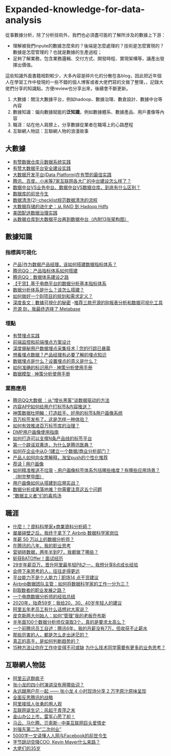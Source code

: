 # Expanded-knowledge-for-data-analysis

從事數據分析，除了分析技術外，我們也必須盡可能的了解所涉及的數據上下游：
- 理解被我們inpute的數據怎麼來的？後端是怎麼處理的？技術是怎麼實現的？數據是怎麼管理的？也就是數據的生產過程；
- 足夠了解業務，包含業務邏輯、交付方式、開發時程、實現架構等，讓產出發揮出價值。

這些知識外面書籍相對較少，大多內容是碎片化的分散在各blog，因此把近年個人在學習工作中發現的一些不錯的個人博客或者大佬們寫的文做了整理，，記錄大佬們分享的知識點。方便review也分享出來，後續會不斷更新。
1. 大數據：關注大數據平台，例如hadoop、數據治理、數倉設計、數據中台等內容
2. 數據知識：偏向數據賦能的**泛知識**，例如數據體系、數據產品、用戶畫像等內容
3. 職涯：站在他人肩膀上，分享數據從業者在職場上的心路歷程
4. 互聯網人物誌：互聯網人物的浪漫故事

## 大數據
- [有赞数据仓库元数据系统实践](https://mp.weixin.qq.com/s/JqNAKjG2Ug497YMfgtad1A)
- [有赞大数据平台安全建设实践](https://mp.weixin.qq.com/s/4G_OvlD_5uYr0o2m-qPW-Q)
- [大数据开发平台(Data Platform)在有赞的最佳实践](https://mp.weixin.qq.com/s/6udocRhscwv-mB5zW9lRwA)
- [腾讯、百度、小米等7家互联网各大厂的中台建设怎么样了？](https://mp.weixin.qq.com/s?__biz=MzI5OTk5OTM2Mw==&mid=2247498834&amp;idx=1&amp;sn=c64581e4ffbb55e38ba3b9c86a7466d0&source=41#wechat_redirect)
- [数据中台VS业务中台、数据中台VS数据仓库，到底有什么区别？](https://mp.weixin.qq.com/s?__biz=MzI5OTk5OTM2Mw==&mid=2247498772&amp;idx=1&amp;sn=22cfa162c17e00f864b988b03e552bc1&source=41#wechat_redirect)
- [数据库的前世今生](https://mp.weixin.qq.com/s/y1Q9S7QZjL4zbxuFzeTVBQ)
- [数据清洗(2)-checklist规范数据清洗的流程](https://mp.weixin.qq.com/s/9FDZF632dxn3vPmeC-wz1A)
- [大数据存储的进化史：从 RAID 到 Hadoop Hdfs](https://mp.weixin.qq.com/s/46uTHhSPhfhIaeTAaYKYBg)
- [美团配送数据治理实践](https://tech.meituan.com/2020/03/12/delivery-data-governance.html)
- [从数据仓库到大数据平台再到数据中台（内附13张架构图）](https://mp.weixin.qq.com/s/ys49a3wiu266q7q82przTg)

## 數據知識
 ### 指標與可視化
- [产品|作为数据产品经理，该如何搭建数据指标体系？](https://zhuanlan.zhihu.com/p/44687337)
- [腾讯QQ：产品指标体系如何搭建](http://www.199it.com/archives/743217.html)
- [腾讯QQ：数据体系建设之路 ](http://www.199it.com/archives/743254.html)
- [【干货】基于电商平台的数据分析基本指标体系](https://mp.weixin.qq.com/s/ukTmoK_fguG8_x9Q4C9ibw)
- [数据分析体系是什么？该怎么搭建？](https://mp.weixin.qq.com/s/_CB_KEQ8wCpwarfKGS4_OA)
- [如何做好一个BI项目的规划和需求定义？](https://mp.weixin.qq.com/s/y3SuF4e-A6anQmW7Mn2b0w)
 - [深度長文｜數據可視化的秘密](https://www.bfa.com.tw/blog/data-visualization-detail)
 -[推荐三款开源的BI报表分析和数据可视化工具](https://www.afenxi.com/65757.html)
- [开源 BI，我最终选择了 Metabase](https://juejin.im/post/6844904200728641550)
 
 ### 埋點
 - [有赞埋点实践](https://tech.youzan.com/track-1/)
 - [前端监控和前端埋点方案设计](https://segmentfault.com/a/1190000015864670)
 - [深度揭秘用户数据埋点采集技术 | 您的行踪已暴露](http://api.woshipm.com/data-analysis/3195604.html?sf=mobile&from=timeline&isappinstalled=0)
 - [想看埋点数据？产品经理有必要了解的埋点知识](https://mp.weixin.qq.com/s/djKo2uBDPUKADXX0wwmIDA)
 - [数据埋点是什么？设置埋点的意义是什么？](https://www.zhihu.com/question/36411025/answer/562103367?utm_source=wechat_session&utm_medium=social&utm_oi=812991846207868928)
 - [如何准确的标识用户 · 神策分析使用手册](https://manual.sensorsdata.cn/sa/latest/标识用户-7540285.html)
 - [数据模型 · 神策分析使用手册](https://manual.sensorsdata.cn/sa/latest/page-1573771.html)
 
 ### 業務應用
 - [腾讯QQ大数据 ：从“增长黑客”谈数据驱动的方法](http://www.199it.com/archives/743270.html)
 - [内容APP如何给用户打标签&内容推送？](http://www.woshipm.com/pd/3214800.html)
 - [神策数据杜明翰：打造趁手、好用的标签&用户画像系统](http://baijiahao.baidu.com/s?id=1638778544586181095&wfr=spider&for=pc)
 - [百万标签发布了，这是怎样一种体验？](https://mp.weixin.qq.com/s?__biz=MzIwNDI0ODY1OA==&mid=2655929812&idx=1&sn=915d950405758a98cd0e4b098b2e88ef&chksm=8d79e6e9ba0e6fff48bf73966a648f3fdef4a87a2e18d0bd8e0a954015b46a0c0205004d423f&scene=21#wechat_redirect)
 - [如何有效推进百万标签库的治理？](https://www.afenxi.com/78491.html)
 - [DMP用户画像使用指南](https://mp.weixin.qq.com/s/DiUmT4HUXUIm8AVqsE9WCg)
 - [如何打造可以支撑N条产品线的标签平台](https://mp.weixin.qq.com/s/TX6V1dT17Ikiba4xpThXUA)
 - [第一个辟谣双黄连，为什么是腾讯医典？](https://mp.weixin.qq.com/s/4q6D5z4Uk5aNf0zzcteLcQ)
 - [如何在企业中从0-1建立一个数据/商业分析部门？](https://mp.weixin.qq.com/s/ADblJqYIaiDRTwE2IZWulg)
 - [产品人如何向女票解释，淘宝push的个性化推荐](https://www.cnwebe.com/articles/80704.html)
 - [荐读 | 用户画像](https://mp.weixin.qq.com/s/aaT_jj5fBVH6FuqLB5zlIw)
 - [如何精准推送不垃圾](https://mp.weixin.qq.com/s/Qe3HRvrbYlqdmnJ4Sgc6fg)
[- 用户画像标签体系包括哪些维度？有哪些应用场景？（附完整导图）](https://mp.weixin.qq.com/s/FrtzMfugEo83J96-2-xpwQ)
- [用户画像如何从搭建到应用实战？](http://www.yoozai.com/archives/15332)
- [数据分析成果落地难？你需要注意这五个问题](https://mp.weixin.qq.com/s/2MftQhsfuIkzaoGAbvrndg)
- [“数据主义者”们的毒鸡汤](https://mp.weixin.qq.com/s/_8L8B7xvt_fe6GjQdZhylg)
 
 
 ## 職涯
- [什麼！？資料科學家≠商業資料分析師？](https://www.hbrtaiwan.com/article_content_AR0007924.html)
- [屡屡碰壁之后，我终于拿下了 Airbnb 数据科学家岗位 ](https://36kr.com/p/1722741145601)
- [年薪 50 万以上的数据分析师？](https://www.zhihu.com/question/36850899)
- [在腾讯的八年，我的职业思考](https://mp.weixin.qq.com/s/E0TGTBCQA1jdmYMkGC_ucg)
- [营销转数据，两年半到P7，我都做了哪些？](https://www.sohu.com/a/169618084_398736)
- [斩获BATOffer！面试经历](https://www.infoq.cn/article/f3P6pLlWNK84qc*hI30A)
- [29岁年薪百万，晋升阿里最年轻P8之一，我想分享8点成长经验](https://maimai.cn/article/detail?fid=1358953876&efid=RWBT7VSn7kNOokpYLU3MWA)
- [会停下来思考的人，往往走得更远](https://36kr.com/p/1724611248129)
- [平台能力不是个人能力 | 职场14 点干货建议](https://mp.weixin.qq.com/s/BgyTAzgIGTAEQY1qDXHAfw)
- [Airbnb数据团队主管：如何将数据科学家的工作一分为三？](https://xw.qq.com/cmsid/20180817A0SS2C00)
- [BI取数者的职业发展之路？](https://mp.weixin.qq.com/s?__biz=MzIwNDI0ODY1OA==&mid=2655928843&idx=1&sn=86280eda790970682b2ee4183801cb7a&chksm=8d79e136ba0e6820140d7c6a4c1ab808ec9b3c63e7b99446ba7fa2cb4796e3228e67001de88e&scene=21#wechat_redirect)
- [一个电商数据分析师的经验总结](http://www.woshipm.com/operate/36334.html)
- [2020年，陆奇59岁：我给20、30、40岁年轻人的建议](https://mp.weixin.qq.com/s/ERro30-usUgJN-du3KDaCQ)
- [阿里五年老员工有什么话想对大家说？](https://mp.weixin.qq.com/s/Mq2E0xO_ng9V4GzmFuhq8g)
- [皮克斯两大创始人：如何“管理”我的老板乔布斯](https://mp.weixin.qq.com/s/pWay-ZcUWhBFgKN4d2xCVQ)
- [半年面100个数据分析师仅录取3个，真的是要求太高么？](https://zhuanlan.zhihu.com/p/42432339?utm_source=wechat_session&utm_medium=social&utm_oi=812991846207868928)
- [一个前腾讯员工自述：腾讯6年，我的月薪没有7万，但收获不止薪水](http://api.woshipm.com/zhichang/2350853.html?sf=mobile)
- [那些厉害的人，都是怎么走出迷茫的？](https://mp.weixin.qq.com/s/c2DFgtRsdfOVCT2YsCmqPg)
- [真正的高手，是如何判断趋势的？](https://mp.weixin.qq.com/s/VZGQ1jTwwIK-jmSPiSrf_w)
- [15种方法让你在工作中变得不可或缺](https://mp.weixin.qq.com/s/UA2p-9EB5jP0jfAEKutuiQ)
[为什么技术同学需要有更多的业务思考？](https://mp.weixin.qq.com/s/cbGjoI9HW0E1dKFIbGDQFw)


## 互聯網人物誌
- [阿里云这群疯子](http://www.woshipm.com/it/1520333.html)
- [张小龙的四小时演讲没有用哪些词？](https://mp.weixin.qq.com/s/hT45I5TsNv18AAfNsx81PA)
- [永远跟用户在一起 —— 张小龙 4 小时现场分享 2 万字原汁原味呈现](https://mp.weixin.qq.com/s?__biz=MzU4NDc3NzUyMw==&mid=2247487778&amp;idx=1&amp;sn=29a40f10dbf2d4f5e1a7e14fc4a36851&source=41#wechat_redirect)
- [全面反思腾讯的战略](https://mp.weixin.qq.com/s/bgDgyu1D6DpvhARd0drEYw)
- [阿里接班人张勇的用人观](https://mp.weixin.qq.com/s/lnCQVgCwJ0zwKZbexy_NAQ)
- [互联网诞生记：风起于青萍之末](https://mp.weixin.qq.com/s/ccXQKPvYN2Kgh_alUutKvA)
- [金山办公上市，雷军心愿了却！](https://mp.weixin.qq.com/s/KnwLvnMXyi8pypPrJewrSg)
- [马云、马化腾、贝索斯···中美互联网巨头爱情史](https://mp.weixin.qq.com/s/UPH6BUh9azKcMPHFjBbOXg)
- [刘强东第二次“二次创业”](https://mp.weixin.qq.com/s/MgwKCwKkiyLRONFW2Jtm3A)
- [5000字一文读懂人人网与Facebook的前世今生](https://mp.weixin.qq.com/s/WDU-6cU51LofnPIr9zTp_Q)
- [字节跳动空降COO, Kevin Mayer什么来路？](https://mp.weixin.qq.com/s/QPNcPkYNtLni-AyfsJaNHg)
- [大佬们的35岁](https://mp.weixin.qq.com/s/w2kvHWoFxMW24bSz6QmXLA)


